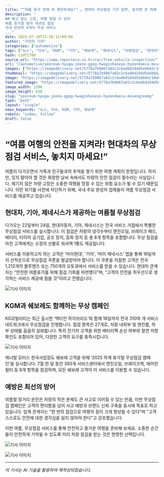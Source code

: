 ```yaml
---
title: "“여름 휴가 전에 꼭 확인하세요!” … 현대차 무상점검 기간 임박, 놓치면 큰 피해 ‘경고’"
description: "
## 예고 없는 고장, 여행 망칠 수 있어
여름 휴가철 맞아 대규모 점검
국내 완성차 4개사 무상 서비스
..."
date: 2025-07-18T23:58:11+09:00
author: "구민아 기자"
categories: ["automotive"]
tags: ["뉴스", "이슈", "KGM", "기아", "쉐보레", "제네시스", "차량점검", "현대차", "여름휴가", "무상서비스"]
hash: c3df1f60
source_url: "https://www.reportera.co.kr/car/free-vehicle-inspection/"
url: "/automotive/yeoreum-hyuga-jeone-ggog-hwaginhaseyo-hyeondaeca-musangjeomg/"
images: ["https://imagedelivery.net/5778a7b9867a82c2c6ad6d104d5ebb6d/34e06c9d-3c2d-46af-cb07-be9107f81500/public"]
thumbnail: "https://imagedelivery.net/5778a7b9867a82c2c6ad6d104d5ebb6d/34e06c9d-3c2d-46af-cb07-be9107f81500/public"
image: "https://imagedelivery.net/5778a7b9867a82c2c6ad6d104d5ebb6d/34e06c9d-3c2d-46af-cb07-be9107f81500/public"
featured_image: "https://imagedelivery.net/5778a7b9867a82c2c6ad6d104d5ebb6d/34e06c9d-3c2d-46af-cb07-be9107f81500/public"
image_width: 1200
image_height: 630
slug: "yeoreum-hyuga-jeone-ggog-hwaginhaseyo-hyeondaeca-musangjeomg"
type: "post"
layout: "single"
news_keywords: "뉴스, 이슈, KGM, 기아, 쉐보레"
robots: "index, follow"
draft: false
---
```


# “여름 여행의 안전을 지켜라! 현대차의 무상점검 서비스, 놓치지 마세요!”

여름이 다가오면서 가족과 친구들과의 추억을 쌓기 위한 여행 계획이 한창입니다. 하지만, 잊지 말아야 할 것은 화창한 날씨 속에서도 차량의 안전 점검이 필수라는 사실입니다. 예기치 않은 차량 고장은 소중한 여행을 망칠 수 있는 위험 요소가 될 수 있기 때문입니다. 이런 위기를 사전에 차단하기 위해, 국내 주요 완성차 업체들이 여름 무상점검 서비스를 제공하고 있습니다.

## 현대차, 기아, 제네시스가 제공하는 여름철 무상점검

다가오는 22일부터 24일, 현대자동차, 기아, 제네시스는 전국 서비스 거점에서 특별한 무상점검 서비스를 실시합니다. 이 점검은 차량의 냉각수부터 엔진오일, 브레이크 패드, 배터리, 타이어 공기압, 공조 장치, 등화 장치 등 총 8개 항목을 포함합니다. 무상 점검을 마친 고객에게는 소정의 선물로 워셔액 1통도 제공됩니다.

서비스를 이용하고자 하는 고객은 ‘마이현대’, ‘기아’, ‘마이 제네시스’ 앱을 통해 16일까지 선착순으로 무상점검 쿠폰을 발급받아야 합니다. 이 쿠폰을 지참한 고객은 전국 1,212개의 블루핸즈 또는 750개의 오토큐에서 서비스를 받을 수 있습니다. 현대차 관계자는 “안전한 여름휴가를 위해 점검 기회를 마련했다”며, “고객의 안전을 최우선으로 생각하는 서비스 제공에 힘쓸 것”이라고 전했습니다.


![기사 이미지](https://imagedelivery.net/5778a7b9867a82c2c6ad6d104d5ebb6d/20c4e30e-8384-447c-2ff4-031167290900/public)


## KGM과 쉐보레도 함께하는 무상 캠페인

KG모빌리티는 최근 출시한 ‘액티언 하이브리드’와 함께 18일까지 전국 310여 개 서비스 네트워크에서 무상점검을 진행합니다. 점검 항목은 27개로, 차량 내외부 및 엔진룸, 하부 상태를 꼼꼼히 살펴봅니다. 특히 전기차 고객을 위한 배터리팩 손상 여부와 절연 저항 확인도 포함되어 있어, 다양한 고객의 요구를 충족시킵니다.


![기사 이미지](https://imagedelivery.net/5778a7b9867a82c2c6ad6d104d5ebb6d/34e06c9d-3c2d-46af-cb07-be9107f81500/public)


제너럴 모터스 한국사업장도 쉐보레 고객을 위해 ‘2025 하계 휴가철 무상점검 캠페인’을 실시합니다. 7월 한 달 동안 393개 서비스센터에서 엔진오일, 브레이크액, 에어컨 필터 등 8개 항목을 점검하며, 모든 쉐보레 고객이 이 서비스를 이용할 수 있습니다.

## 예방은 최선의 방어

여름철 장거리 운전은 차량의 작은 문제도 큰 사고로 이어질 수 있는 만큼, 이번 무상점검 캠페인은 고객의 편리함을 넘어 사고 예방과 브랜드 신뢰 구축을 동시에 목표로 하고 있습니다. 업계 관계자는 "한 번의 점검으로 여행의 질이 크게 향상될 수 있다"며 "고객 스스로도 안전에 대한 경각심을 잃지 않아야 한다"고 강조했습니다.

이번 여름, 무상점검 서비스를 통해 안전하고 즐거운 여행을 준비해 보세요. 소중한 순간들이 안전하게 기억될 수 있도록 미리 차량 점검을 받는 것은 현명한 선택입니다.


![기사 이미지](https://imagedelivery.net/5778a7b9867a82c2c6ad6d104d5ebb6d/6f752862-745d-4ce6-6668-f2c037a00a00/public)



![기사 이미지](https://imagedelivery.net/5778a7b9867a82c2c6ad6d104d5ebb6d/89e5fe08-fc72-4b29-f4c9-b5de4f3e2800/public)


---
*이 기사는 AI 기술을 활용하여 재작성되었습니다.*
